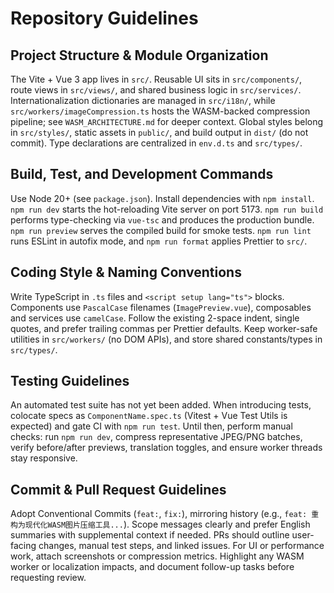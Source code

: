 # Repository Guidelines

## Project Structure & Module Organization
The Vite + Vue 3 app lives in `src/`. Reusable UI sits in `src/components/`, route views in `src/views/`, and shared business logic in `src/services/`. Internationalization dictionaries are managed in `src/i18n/`, while `src/workers/imageCompression.ts` hosts the WASM-backed compression pipeline; see `WASM_ARCHITECTURE.md` for deeper context. Global styles belong in `src/styles/`, static assets in `public/`, and build output in `dist/` (do not commit). Type declarations are centralized in `env.d.ts` and `src/types/`.

## Build, Test, and Development Commands
Use Node 20+ (see `package.json`). Install dependencies with `npm install`. `npm run dev` starts the hot-reloading Vite server on port 5173. `npm run build` performs type-checking via `vue-tsc` and produces the production bundle. `npm run preview` serves the compiled build for smoke tests. `npm run lint` runs ESLint in autofix mode, and `npm run format` applies Prettier to `src/`.

## Coding Style & Naming Conventions
Write TypeScript in `.ts` files and `<script setup lang="ts">` blocks. Components use `PascalCase` filenames (`ImagePreview.vue`), composables and services use `camelCase`. Follow the existing 2-space indent, single quotes, and prefer trailing commas per Prettier defaults. Keep worker-safe utilities in `src/workers/` (no DOM APIs), and store shared constants/types in `src/types/`.

## Testing Guidelines
An automated test suite has not yet been added. When introducing tests, colocate specs as `ComponentName.spec.ts` (Vitest + Vue Test Utils is expected) and gate CI with `npm run test`. Until then, perform manual checks: run `npm run dev`, compress representative JPEG/PNG batches, verify before/after previews, translation toggles, and ensure worker threads stay responsive.

## Commit & Pull Request Guidelines
Adopt Conventional Commits (`feat:`, `fix:`), mirroring history (e.g., `feat: 重构为现代化WASM图片压缩工具...`). Scope messages clearly and prefer English summaries with supplemental context if needed. PRs should outline user-facing changes, manual test steps, and linked issues. For UI or performance work, attach screenshots or compression metrics. Highlight any WASM worker or localization impacts, and document follow-up tasks before requesting review.
